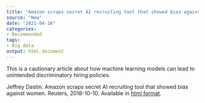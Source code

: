 ```yaml
---
title: "Amazon scraps secret AI recruiting tool that showed bias against women"
source: "New"
date: "2021-04-16"
categories:
- Recommended
tags:
- Big data
output: html_document
---
```


This is a cautionary article about how machine learning models can lead to unintended discriminatory hiring policies.

<!--more-->

Jeffrey Dastin. Amazon scraps secret AI recruiting tool that showed bias against women. Reuters, 2018-10-10. Available in [html format](https://www.reuters.com/article/us-amazon-com-jobs-automation-insight/amazon-scraps-secret-ai-recruiting-tool-that-showed-bias-against-women-idUSKCN1MK08G).